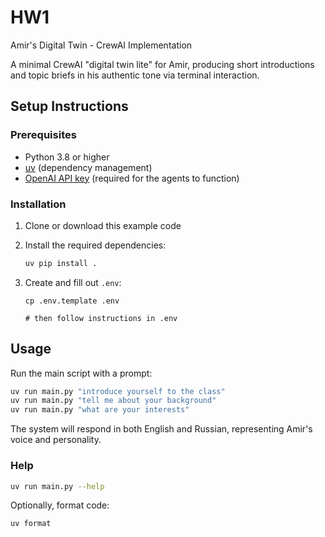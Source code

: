 # HW1
Amir's Digital Twin - CrewAI Implementation

A minimal CrewAI "digital twin lite" for Amir, producing short introductions and topic briefs in his authentic tone via terminal interaction.

## Setup Instructions

### Prerequisites

- Python 3.8 or higher
- [uv](https://docs.astral.sh/uv/guides/install-python/) (dependency management)
- [OpenAI API key](https://platform.openai.com/api-keys) (required for the agents to function)

### Installation

1. Clone or download this example code
2. Install the required dependencies:
   ```bash
   uv pip install .
   ```

3. Create and fill out `.env`:
   ```
   cp .env.template .env
   
   # then follow instructions in .env
   ```

## Usage

Run the main script with a prompt:

```bash
uv run main.py "introduce yourself to the class"
uv run main.py "tell me about your background"
uv run main.py "what are your interests"
```

The system will respond in both English and Russian, representing Amir's voice and personality.

### Help
```bash
uv run main.py --help
```

Optionally, format code:
```bash
uv format
```